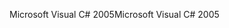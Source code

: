 <span data-ttu-id="f50fb-101">Microsoft Visual C# 2005</span><span class="sxs-lookup"><span data-stu-id="f50fb-101">Microsoft Visual C# 2005</span></span>